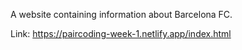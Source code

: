 A website containing information about Barcelona FC.

Link: https://paircoding-week-1.netlify.app/index.html
